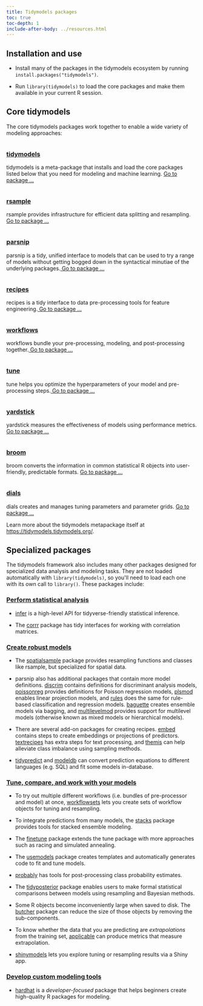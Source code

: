 ```yaml
---
title: Tidymodels packages
toc: true
toc-depth: 1
include-after-body: ../resources.html
---
```


## Installation and use

* Install many of the packages in the tidymodels ecosystem by running `install.packages("tidymodels")`.

* Run `library(tidymodels)` to load the core packages and make them available in your current R session.

<div class="package-section">

<div class="package-section-info">

## Core tidymodels

<p>The core tidymodels packages work together to enable a wide variety of modeling approaches:</p>
</div>
<div class="packages">
<div class="package">
<img class="package-image" src="/images/tidymodels.png" alt=""></img>
<div class="package-info">
<h3><a href="https://tidymodels.tidymodels.org/"> tidymodels</a></h3>
<p>tidymodels is a meta-package that installs and load the core packages listed below that you need for modeling and machine learning.
<a href="https://tidymodels.tidymodels.org/" aria-hidden="true"> Go to package ...</a></p>
</div>
</div>
<div class="package">
<img class="package-image" src="/images/rsample.png" alt=""></img>
<div class="package-info">
<h3><a href="https://rsample.tidymodels.org/">rsample</a></h3>
<p>rsample provides infrastructure for efficient data splitting and resampling.<a href="https://rsample.tidymodels.org/" aria-hidden="true"> Go to package ...</a></p>
</div>
</div>
<div class="package">
<img class="package-image" src="/images/parsnip.png" alt=""></img>
<div class="package-info">
<h3><a href="https://parsnip.tidymodels.org/"> parsnip</a></h3>
<p>parsnip is a tidy, unified interface to models that can be used to try a range of models without getting bogged down in the syntactical minutiae of the underlying packages.<a href="https://parsnip.tidymodels.org/" aria-hidden="true"> Go to package ...</a></p>
</div>
</div>  
<div class="package">
<img class="package-image" src="/images/recipes.png" alt=""></img>
<div class="package-info">
<h3><a href="https://recipes.tidymodels.org/"> recipes</a></h3>
<p>recipes is a tidy interface to data pre-processing tools for feature engineering.<a href="https://recipes.tidymodels.org/" aria-hidden="true"> Go to package ...</a></p>
</div>
</div>
<div class="package">
<img class="package-image" src="/images/workflows.png" alt=""></img>
<div class="package-info">
<h3><a href="https://workflows.tidymodels.org/"> workflows</a></h3>
<p>workflows bundle your pre-processing, modeling, and post-processing together.<a href="https://workflows.tidymodels.org/" aria-hidden="true"> Go to package ...</a></p>
</div>
</div> 
<div class="package">
<img class="package-image" src="/images/tune.png" alt=""></img>
<div class="package-info">
<h3><a href="https://tune.tidymodels.org/"> tune</a></h3>
<p>tune helps you optimize the hyperparameters of your model and pre-processing steps.<a href="https://tune.tidymodels.org/" aria-hidden="true"> Go to package ...</a></p>
</div>
</div>  
<div class="package">
<img class="package-image" src="/images/yardstick.png" alt=""></img>
<div class="package-info">
<h3><a href="https://yardstick.tidymodels.org/"> yardstick</a></h3>
<p>yardstick measures the effectiveness of models using performance metrics.<a href="https://yardstick.tidymodels.org/" aria-hidden="true"> Go to package ...</a></p>
</div>
</div>
<div class="package">
<img class="package-image" src="/images/broom.png" alt=""></img>
<div class="package-info">
<h3><a href="https://broom.tidymodels.org/"> broom</a></h3>
<p>broom converts the information in common statistical R objects into user-friendly, predictable formats. 
<a href="https://broom.tidymodels.org/" aria-hidden="true"> Go to package ...</a></p>
</div>
</div>
<div class="package">
<img class="package-image" src="/images/dials.png" alt=""></img>
<div class="package-info">
<h3><a href="https://dials.tidymodels.org/"> dials</a></h3>
<p>dials creates and manages tuning parameters and parameter grids. 
<a href="https://dials.tidymodels.org/" aria-hidden="true"> Go to package ...</a></p>
</div>
</div>
</div>
</div>

Learn more about the tidymodels metapackage itself at <https://tidymodels.tidymodels.org/>.

## Specialized packages

The tidymodels framework also includes many other packages designed for specialized data analysis and modeling tasks. They are not loaded automatically with `library(tidymodels)`, so you'll need to load each one with its own call to `library()`. These packages include: 

### [Perform statistical analysis](/learn/statistics/)

* [infer](https://infer.tidymodels.org/) is a high-level API for tidyverse-friendly statistical inference.

* The [corrr](https://corrr.tidymodels.org/) package has tidy interfaces for working with correlation matrices.

### [Create robust models](/learn/models/)

* The [spatialsample](http://spatialsample.tidymodels.org/) package provides resampling functions and classes like rsample, but specialized for spatial data.

* parsnip also has additional packages that contain more model definitions. [discrim](https://discrim.tidymodels.org/) contains definitions for discriminant analysis models, [poissonreg](https://poissonreg.tidymodels.org/) provides definitions for Poisson regression models, [plsmod](https://plsmod.tidymodels.org/) enables linear projection models, and [rules](https://rules.tidymodels.org/) does the same for rule-based classification and regression models. [baguette](https://baguette.tidymodels.org/) creates ensemble models via bagging, and [multilevelmod](https://multilevelmod.tidymodels.org/) provides support for multilevel models (otherwise known as mixed models or hierarchical models). 

* There are several add-on packages for creating recipes. [embed](https://embed.tidymodels.org/) contains steps to create embeddings or projections of predictors. [textrecipes](https://textrecipes.tidymodels.org/) has extra steps for text processing, and [themis](https://themis.tidymodels.org/) can help alleviate class imbalance using sampling methods. 

* [tidypredict](https://tidypredict.tidymodels.org/) and [modeldb](https://modeldb.tidymodels.org/) can convert prediction equations to different languages (e.g. SQL) and fit some models in-database. 

### [Tune, compare, and work with your models](/learn/work/)

* To try out multiple different workflows (i.e. bundles of pre-processor and model) at once, [workflowsets](https://workflowsets.tidymodels.org/) lets you create sets of workflow objects for tuning and resampling.

* To integrate predictions from many models, the [stacks](https://stacks.tidymodels.org/) package provides tools for stacked ensemble modeling.

* The [finetune](https://finetune.tidymodels.org/) package extends the tune package with more approaches such as racing and simulated annealing.

* The [usemodels](https://usemodels.tidymodels.org/) package creates templates and automatically generates code to fit and tune models.

* [probably](https://probably.tidymodels.org/) has tools for post-processing class probability estimates.

* The [tidyposterior](https://tidyposterior.tidymodels.org/) package enables users to make formal statistical comparisons between models using resampling and Bayesian methods. 

* Some R objects become inconveniently large when saved to disk. The [butcher](https://butcher.tidymodels.org/) package can reduce the size of those objects by removing the sub-components. 

* To know whether the data that you are predicting are _extrapolations_ from the training set, [applicable](https://applicable.tidymodels.org/) can produce metrics that measure extrapolation. 

* [shinymodels](https://shinymodels.tidymodels.org/) lets you explore tuning or resampling results via a Shiny app.

### [Develop custom modeling tools](/learn/develop/)

* [hardhat](https://hardhat.tidymodels.org/) is a _developer-focused_ package that helps beginners create high-quality R packages for modeling. 
